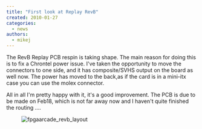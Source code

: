 ```yaml
---
title: "First look at Replay RevB"
created: 2010-01-27
categories: 
  - news
authors: 
  - mikej
---
```


The RevB Replay PCB respin is taking shape. The main reason for doing this is to fix a Chrontel power issue. I've taken the opportunity to move the connectors to one side, and it has composite/SVHS output on the board as well now. The power has moved to the back,as if the card is in a mini-itx case you can use the molex connector.

All in all I'm pretty happy with it, it's a good improvement. The PCB is due to be made on Feb18, which is not far away now and I haven't quite finished the routing ....

<figure>

![fpgaarcade_revb_layout](@assets/images/fpgaarcade_revb_layout.gif)

</figure>